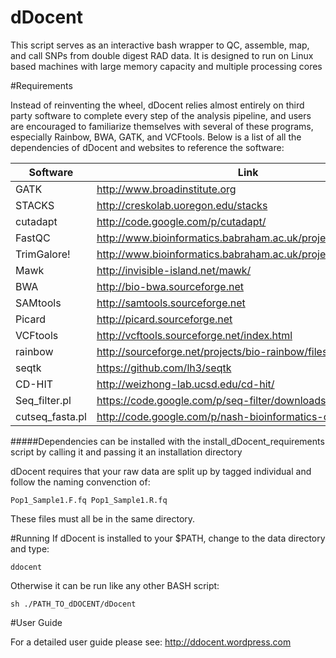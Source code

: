 dDocent
=======

This script serves as an interactive bash wrapper to QC, assemble, map, and call SNPs from double digest RAD data.  It is designed to run on Linux based machines with large memory capacity and multiple processing cores

#Requirements

Instead of reinventing the wheel, dDocent relies almost entirely on third party software to complete every step of the 
analysis pipeline, and users are encouraged to familiarize themselves with several of these programs, especially Rainbow, 
BWA, GATK, and VCFtools.  Below is a list of all the dependencies of dDocent and websites to reference the software:

| Software        | Link                             |
| ------------- |------------------------------------|
|GATK           | http://www.broadinstitute.org      |
|STACKS         | http://creskolab.uoregon.edu/stacks|
|cutadapt       | http://code.google.com/p/cutadapt/ |
|FastQC		      | http://www.bioinformatics.babraham.ac.uk/projects/fastqc/ |
|TrimGalore!	  | http://www.bioinformatics.babraham.ac.uk/projects/trim_galore/ |
|Mawk			      | http://invisible-island.net/mawk/ |
|BWA		  	    | http://bio-bwa.sourceforge.net |
|SAMtools		    | http://samtools.sourceforge.net |
|Picard			    | http://picard.sourceforge.net |
|VCFtools		    | http://vcftools.sourceforge.net/index.html |
|rainbow		    | http://sourceforge.net/projects/bio-rainbow/files/ |
|seqtk			    | https://github.com/lh3/seqtk |
|CD-HIT		      | http://weizhong-lab.ucsd.edu/cd-hit/ |
|Seq_filter.pl  | https://code.google.com/p/seq-filter/downloads/list |
|cutseq_fasta.pl| http://code.google.com/p/nash-bioinformatics-codelets/ |


#####Dependencies can be installed with the install_dDocent_requirements script by calling it and passing it an installation directory


dDocent requires that your raw data are split up by tagged individual and follow the naming convenction of:

	Pop1_Sample1.F.fq Pop1_Sample1.R.fq

These files must all be in the same directory.

#Running
If dDocent is installed to your $PATH, change to the data directory and type:

	ddocent 

Otherwise it can be run like any other BASH script:

	sh ./PATH_TO_dDOCENT/dDocent

#User Guide

For a detailed user guide please see: http://ddocent.wordpress.com

